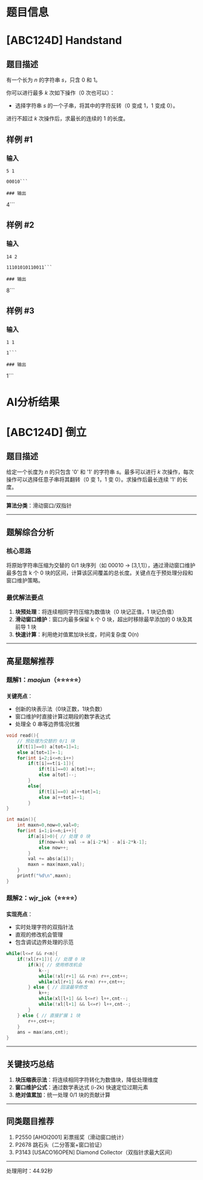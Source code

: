 # 题目信息

# [ABC124D] Handstand

## 题目描述

有一个长为 $n$ 的字符串 $s$，只含 $0$ 和 $1$。  

你可以进行最多 $k$ 次如下操作（$0$ 次也可以）：



- 选择字符串 $s$ 的一个子串，将其中的字符反转（$0$ 变成 $1$，$1$ 变成 $0$）。



进行不超过 $k$ 次操作后，求最长的连续的 $1$ 的长度。

## 样例 #1

### 输入

```
5 1

00010```

### 输出

```
4```

## 样例 #2

### 输入

```
14 2

11101010110011```

### 输出

```
8```

## 样例 #3

### 输入

```
1 1

1```

### 输出

```
1```

# AI分析结果



# [ABC124D] 倒立

## 题目描述

给定一个长度为 $n$ 的只包含 '0' 和 '1' 的字符串 $s$。最多可以进行 $k$ 次操作，每次操作可以选择任意子串将其翻转（0 变 1，1 变 0）。求操作后最长连续 '1' 的长度。

---

**算法分类**：滑动窗口/双指针

---

## 题解综合分析

### 核心思路
将原始字符串压缩为交替的 0/1 块序列（如 00010 → [3,1,1]），通过滑动窗口维护最多包含 k 个 0 块的区间，计算该区间覆盖的总长度。关键点在于预处理分段和窗口维护策略。

### 最优解法要点
1. **块预处理**：将连续相同字符压缩为数值块（0 块记正值，1 块记负值）
2. **滑动窗口维护**：窗口内最多保留 k 个 0 块，超出时移除最早添加的 0 块及其前导 1 块
3. **快速计算**：利用绝对值累加块长度，时间复杂度 O(n)

---

## 高星题解推荐

### 题解1：_maojun_（⭐⭐⭐⭐⭐）
**关键亮点**：
- 创新的块表示法（0块正数，1块负数）
- 窗口维护时直接计算过期段的数学表达式
- 处理全 0 串等边界情况优雅

```cpp
void read(){
    // 预处理为交替的 0/1 块
    if(t[1]==0) a[tot=1]=1;
    else a[tot=1]=-1;
    for(int i=2;i<=n;i++)
        if(t[i]==t[i-1]){
            if(t[i]==0) a[tot]++;
            else a[tot]--;
        }
        else{
            if(t[i]==0) a[++tot]=1;
            else a[++tot]=-1;
        }
}

int main(){
    int maxn=0,now=0,val=0;
    for(int i=1;i<=n;i++){ 
        if(a[i]>0){ // 处理 0 块
            if(now==k) val -= a[i-2*k] - a[i-2*k-1];
            else now++;
        }
        val += abs(a[i]);
        maxn = max(maxn,val);
    }
    printf("%d\n",maxn);
}
```

### 题解2：wjr_jok（⭐⭐⭐⭐）
**实现亮点**：
- 实时处理字符的双指针法
- 直观的修改机会管理
- 包含调试边界处理的示范

```cpp
while(l<=r && r<n){
    if(!xl[r+1]){ // 处理 0 块
        if(k){ // 使用修改机会
            k--;
            while(!xl[r+1] && r<n) r++,cnt++;
            while(xl[r+1] && r<n) r++,cnt++;
        } else { // 回滚最早修改
            k++;
            while(xl[l+1] && l<=r) l++,cnt--;
            while(!xl[l+1] && l<=r) l++,cnt--;
        }
    } else { // 直接扩展 1 块
        r++,cnt++;
    }
    ans = max(ans,cnt);
}
```

---

## 关键技巧总结
1. **块压缩表示法**：将连续相同字符转化为数值块，降低处理维度
2. **窗口维护公式**：通过数学表达式 (i-2k) 快速定位过期元素
3. **绝对值累加**：统一处理 0/1 块的贡献计算

---

## 同类题目推荐
1. P2550 [AHOI2001] 彩票摇奖（滑动窗口统计）
2. P2678 跳石头（二分答案+窗口验证）
3. P3143 [USACO16OPEN] Diamond Collector（双指针求最大区间）

---
处理用时：44.92秒